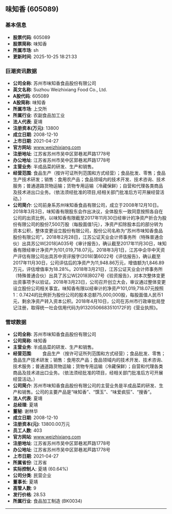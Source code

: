 ## 味知香 (605089)

### 基本信息

- **股票代码**: 605089
- **股票简称**: 味知香
- **所属市场**: sh
- **更新时间**: 2025-10-25 18:21:33

### 巨潮资讯数据

- **公司全称**: 苏州市味知香食品股份有限公司
- **英文名称**: Suzhou Weizhixiang Food Co., Ltd.
- **A股代码**: 605089
- **A股简称**: 味知香
- **所属市场**: 上交所
- **所属行业**: 农副食品加工业
- **法人代表**: 夏靖
- **注册资本(万元)**: 13800
- **成立日期**: 2008-12-10
- **上市日期**: 2021-04-27
- **官方网站**: www.weizhixiang.com
- **注册地址**: 江苏省苏州市吴中区郭巷淞芦路1778号
- **办公地址**: 江苏省苏州市吴中区郭巷淞芦路1778号
- **主营业务**: 半成品菜的研发、生产和销售。
- **经营范围**: 食品生产（按许可证所列范围和方式经营）；食品批发、零售；食品生产技术研发；销售：食用农产品；食品领域内的技术开发、技术咨询、技术服务；普通道路货物运输；货物专用运输（冷藏保鲜）；自营和代理各类商品及技术进出口业务。（依法须经批准的项目,经相关部门批准后方可开展经营活动。）
- **公司简介**: 公司前身系苏州味知香食品有限公司，成立于2008年12月10日。2018年3月3日，味知香有限股东会作出决议，全体股东一致同意按照各自在公司的出资比例，以味知香有限截至2017年11月30日经审计的净资产折合为股份有限公司的股份7,500万股（每股面值1元），净资产扣除股本后的部分转为资本公积，整体变更设立股份有限公司，股份公司名称为“苏州市味知香食品股份有限公司”。2018年2月28日，江苏公证天业会计师事务所（特殊普通合伙）出具苏公W[2018]A035号《审计报告》，确认截至2017年11月30日，味知香有限经审计净资产为101,019,718.07元。2018年3月1日，江苏中企华中天资产评估有限公司出具苏中资评报字(2018)第6022号《评估报告》，确认截至2017年11月30日，公司评估后的净资产为11,948.86万元，增值额为1,846.89万元，评估增值率为18.28%。2018年3月21日，江苏公证天业会计师事务所（特殊普通合伙）出具了苏公W[2018]B027号《验资报告》，对本次整体变更出资事项予以验证。2018年3月23日，公司召开创立大会，审议通过整体变更设立股份公司相关事宜。味知香有限以经审计的净资产101,019,718.07元按照1：0.7424的比例折为股份公司的股本总额75,000,000股，每股面值人民币1元，剩余净资产转入资本公积。2018年4月10日，公司在苏州市行政审批局登记注册，取得统一社会信用代码为91320506683510172F的《营业执照》。

### 雪球数据

- **公司全称**: 苏州市味知香食品股份有限公司
- **公司简称**: 味知香
- **主营业务**: 半成品菜的研发、生产和销售。
- **经营范围**: 　　食品生产（按许可证所列范围和方式经营）；食品批发、零售；食品生产技术研发；销售：食用农产品；食品领域内的技术开发、技术咨询、技术服务；普通道路货物运输；货物专用运输（冷藏保鲜）；自营和代理各类商品及技术进出口业务。（依法须经批准的项目，经相关部门批准后方可开展经营活动。）
- **公司简介**: 苏州市味知香食品股份有限公司的主营业务是半成品菜的研发、生产和销售。公司的主要产品是“味知香”、“馔玉”、“味爱疯狂”、“搜香”。
- **法人代表**: 夏靖
- **总经理**: 夏靖
- **董秘**: 谢林华
- **成立日期**: 2008-12-10
- **注册资本(元)**: 13800.00万元
- **员工人数**: 403
- **官方网站**: www.weizhixiang.com
- **注册地址**: 江苏省苏州市吴中区郭巷淞芦路1778号
- **办公地址**: 江苏省苏州市吴中区郭巷淞芦路1778号
- **上市日期**: 2021-04-27
- **所属省份**: 江苏省
- **实际控制人**: 夏靖 (60.64%)
- **公司分类**: 民营企业
- **董事长**: 夏靖
- **高管人数**: 9
- **发行价格**: 28.53
- **所属行业**: 食品加工制造 (BK0034)

---